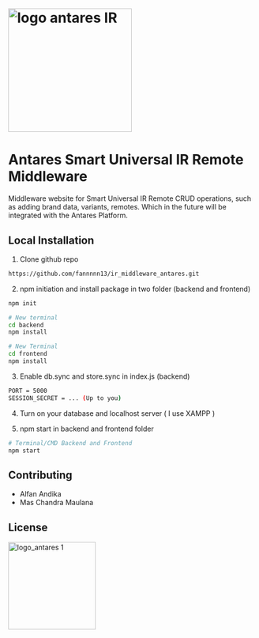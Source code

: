 # <img width="250" alt="logo antares IR" src="https://github.com/user-attachments/assets/55c01a9b-74ce-470b-a999-8759d6ee1b23">
# Antares Smart Universal IR Remote Middleware

Middleware website for Smart Universal IR Remote CRUD operations, such as adding brand data, variants, remotes. Which in the future will be integrated with the Antares Platform.

## Local Installation

1. Clone github repo

```bash
https://github.com/fannnnn13/ir_middleware_antares.git
```

2. npm initiation and install package in two folder (backend and frontend)
```bash
npm init

# New terminal
cd backend
npm install

# New Terminal
cd frontend
npm install
```
3. Enable db.sync and store.sync in index.js (backend)
```bash
PORT = 5000
SESSION_SECRET = ... (Up to you)
```

4. Turn on your database and localhost server ( I use XAMPP )

5. npm start in backend and frontend folder
```bash
# Terminal/CMD Backend and Frontend
npm start
```

## Contributing

- Alfan Andika
- Mas Chandra Maulana


## License
<img width="177" alt="logo_antares 1" src="https://github.com/user-attachments/assets/bd1119af-dd50-46b1-b454-75b94d882741">


